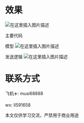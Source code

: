 # 效果
![在这里插入图片描述](https://img-blog.csdnimg.cn/20210429103510630.png?x-oss-process=image/watermark,type_ZmFuZ3poZW5naGVpdGk,shadow_10,text_aHR0cHM6Ly9ibG9nLmNzZG4ubmV0L2JpbmJpbjU5NDczODk3Nw==,size_16,color_FFFFFF,t_70)

主要代码

模型
![在这里插入图片描述](https://img-blog.csdnimg.cn/20210429104609840.png?x-oss-process=image/watermark,type_ZmFuZ3poZW5naGVpdGk,shadow_10,text_aHR0cHM6Ly9ibG9nLmNzZG4ubmV0L2JpbmJpbjU5NDczODk3Nw==,size_16,color_FFFFFF,t_70)

发送逻辑
![在这里插入图片描述](https://img-blog.csdnimg.cn/20210429104656372.png?x-oss-process=image/watermark,type_ZmFuZ3poZW5naGVpdGk,shadow_10,text_aHR0cHM6Ly9ibG9nLmNzZG4ubmV0L2JpbmJpbjU5NDczODk3Nw==,size_16,color_FFFFFF,t_70)

# 联系方式
飞机✈️: musi68888

wx: ll591658

本文仅供学习交流，严禁用于商业用途
